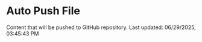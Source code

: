 # Auto Push File

Content that will be pushed to GitHub repository.
Last updated: 06/29/2025, 03:45:43 PM